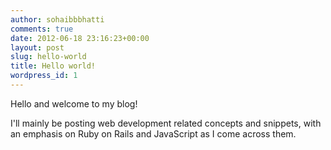 ```yaml
---
author: sohaibbbhatti
comments: true
date: 2012-06-18 23:16:23+00:00
layout: post
slug: hello-world
title: Hello world!
wordpress_id: 1
---
```


Hello and welcome to my blog! 

I'll mainly be posting web development related concepts and snippets, with an emphasis on Ruby on Rails and JavaScript as I come across them.
